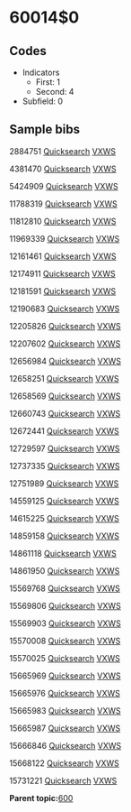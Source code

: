 # 60014$0

## Codes

-   Indicators
    -   First: 1
    -   Second: 4
-   Subfield: 0

## Sample bibs

2884751 [Quicksearch](https://search.library.yale.edu/catalog/2884751) [VXWS](http://prodorbis.library.yale.edu:7014/vxws/GetHoldingsService?bibId=2884751)

4381470 [Quicksearch](https://search.library.yale.edu/catalog/4381470) [VXWS](http://prodorbis.library.yale.edu:7014/vxws/GetHoldingsService?bibId=4381470)

5424909 [Quicksearch](https://search.library.yale.edu/catalog/5424909) [VXWS](http://prodorbis.library.yale.edu:7014/vxws/GetHoldingsService?bibId=5424909)

11788319 [Quicksearch](https://search.library.yale.edu/catalog/11788319) [VXWS](http://prodorbis.library.yale.edu:7014/vxws/GetHoldingsService?bibId=11788319)

11812810 [Quicksearch](https://search.library.yale.edu/catalog/11812810) [VXWS](http://prodorbis.library.yale.edu:7014/vxws/GetHoldingsService?bibId=11812810)

11969339 [Quicksearch](https://search.library.yale.edu/catalog/11969339) [VXWS](http://prodorbis.library.yale.edu:7014/vxws/GetHoldingsService?bibId=11969339)

12161461 [Quicksearch](https://search.library.yale.edu/catalog/12161461) [VXWS](http://prodorbis.library.yale.edu:7014/vxws/GetHoldingsService?bibId=12161461)

12174911 [Quicksearch](https://search.library.yale.edu/catalog/12174911) [VXWS](http://prodorbis.library.yale.edu:7014/vxws/GetHoldingsService?bibId=12174911)

12181591 [Quicksearch](https://search.library.yale.edu/catalog/12181591) [VXWS](http://prodorbis.library.yale.edu:7014/vxws/GetHoldingsService?bibId=12181591)

12190683 [Quicksearch](https://search.library.yale.edu/catalog/12190683) [VXWS](http://prodorbis.library.yale.edu:7014/vxws/GetHoldingsService?bibId=12190683)

12205826 [Quicksearch](https://search.library.yale.edu/catalog/12205826) [VXWS](http://prodorbis.library.yale.edu:7014/vxws/GetHoldingsService?bibId=12205826)

12207602 [Quicksearch](https://search.library.yale.edu/catalog/12207602) [VXWS](http://prodorbis.library.yale.edu:7014/vxws/GetHoldingsService?bibId=12207602)

12656984 [Quicksearch](https://search.library.yale.edu/catalog/12656984) [VXWS](http://prodorbis.library.yale.edu:7014/vxws/GetHoldingsService?bibId=12656984)

12658251 [Quicksearch](https://search.library.yale.edu/catalog/12658251) [VXWS](http://prodorbis.library.yale.edu:7014/vxws/GetHoldingsService?bibId=12658251)

12658569 [Quicksearch](https://search.library.yale.edu/catalog/12658569) [VXWS](http://prodorbis.library.yale.edu:7014/vxws/GetHoldingsService?bibId=12658569)

12660743 [Quicksearch](https://search.library.yale.edu/catalog/12660743) [VXWS](http://prodorbis.library.yale.edu:7014/vxws/GetHoldingsService?bibId=12660743)

12672441 [Quicksearch](https://search.library.yale.edu/catalog/12672441) [VXWS](http://prodorbis.library.yale.edu:7014/vxws/GetHoldingsService?bibId=12672441)

12729597 [Quicksearch](https://search.library.yale.edu/catalog/12729597) [VXWS](http://prodorbis.library.yale.edu:7014/vxws/GetHoldingsService?bibId=12729597)

12737335 [Quicksearch](https://search.library.yale.edu/catalog/12737335) [VXWS](http://prodorbis.library.yale.edu:7014/vxws/GetHoldingsService?bibId=12737335)

12751989 [Quicksearch](https://search.library.yale.edu/catalog/12751989) [VXWS](http://prodorbis.library.yale.edu:7014/vxws/GetHoldingsService?bibId=12751989)

14559125 [Quicksearch](https://search.library.yale.edu/catalog/14559125) [VXWS](http://prodorbis.library.yale.edu:7014/vxws/GetHoldingsService?bibId=14559125)

14615225 [Quicksearch](https://search.library.yale.edu/catalog/14615225) [VXWS](http://prodorbis.library.yale.edu:7014/vxws/GetHoldingsService?bibId=14615225)

14859158 [Quicksearch](https://search.library.yale.edu/catalog/14859158) [VXWS](http://prodorbis.library.yale.edu:7014/vxws/GetHoldingsService?bibId=14859158)

14861118 [Quicksearch](https://search.library.yale.edu/catalog/14861118) [VXWS](http://prodorbis.library.yale.edu:7014/vxws/GetHoldingsService?bibId=14861118)

14861950 [Quicksearch](https://search.library.yale.edu/catalog/14861950) [VXWS](http://prodorbis.library.yale.edu:7014/vxws/GetHoldingsService?bibId=14861950)

15569768 [Quicksearch](https://search.library.yale.edu/catalog/15569768) [VXWS](http://prodorbis.library.yale.edu:7014/vxws/GetHoldingsService?bibId=15569768)

15569806 [Quicksearch](https://search.library.yale.edu/catalog/15569806) [VXWS](http://prodorbis.library.yale.edu:7014/vxws/GetHoldingsService?bibId=15569806)

15569903 [Quicksearch](https://search.library.yale.edu/catalog/15569903) [VXWS](http://prodorbis.library.yale.edu:7014/vxws/GetHoldingsService?bibId=15569903)

15570008 [Quicksearch](https://search.library.yale.edu/catalog/15570008) [VXWS](http://prodorbis.library.yale.edu:7014/vxws/GetHoldingsService?bibId=15570008)

15570025 [Quicksearch](https://search.library.yale.edu/catalog/15570025) [VXWS](http://prodorbis.library.yale.edu:7014/vxws/GetHoldingsService?bibId=15570025)

15665969 [Quicksearch](https://search.library.yale.edu/catalog/15665969) [VXWS](http://prodorbis.library.yale.edu:7014/vxws/GetHoldingsService?bibId=15665969)

15665976 [Quicksearch](https://search.library.yale.edu/catalog/15665976) [VXWS](http://prodorbis.library.yale.edu:7014/vxws/GetHoldingsService?bibId=15665976)

15665983 [Quicksearch](https://search.library.yale.edu/catalog/15665983) [VXWS](http://prodorbis.library.yale.edu:7014/vxws/GetHoldingsService?bibId=15665983)

15665987 [Quicksearch](https://search.library.yale.edu/catalog/15665987) [VXWS](http://prodorbis.library.yale.edu:7014/vxws/GetHoldingsService?bibId=15665987)

15666846 [Quicksearch](https://search.library.yale.edu/catalog/15666846) [VXWS](http://prodorbis.library.yale.edu:7014/vxws/GetHoldingsService?bibId=15666846)

15668122 [Quicksearch](https://search.library.yale.edu/catalog/15668122) [VXWS](http://prodorbis.library.yale.edu:7014/vxws/GetHoldingsService?bibId=15668122)

15731221 [Quicksearch](https://search.library.yale.edu/catalog/15731221) [VXWS](http://prodorbis.library.yale.edu:7014/vxws/GetHoldingsService?bibId=15731221)

**Parent topic:**[600](../../tags/600/600.md)

